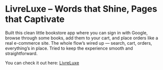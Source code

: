 # LivreLuxe – Words that Shine, Pages that Captivate

Built this clean little bookstore app where you can sign in with Google, browse through some books, add them to your cart, and place orders like a real e-commerce site. The whole flow’s wired up — search, cart, orders, everything’s in place. Tried to keep the experience smooth and straightforward.

You can check it out here: [LivreLuxe](https://livreluxe.vercel.app)
